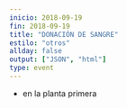 ```yaml
---
inicio: 2018-09-19
fin: 2018-09-19
title: "DONACIÓN DE SANGRE" 
estilo: "otros"
allday: false
output: ["JSON", "html"]
type: event
---
```


* en la planta primera
